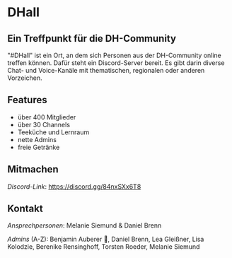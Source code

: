 # DHall

## Ein Treffpunkt für die DH-Community

"#DHall" ist ein Ort, an dem sich Personen aus der DH-Community online treffen können. Dafür steht ein Discord-Server bereit. Es gibt darin diverse Chat- und Voice-Kanäle mit thematischen, regionalen oder anderen Vorzeichen.

## Features

* über 400 Mitglieder
* über 30 Channels
* Teeküche und Lernraum
* nette Admins
* freie Getränke

## Mitmachen

*Discord-Link*: https://discord.gg/84nxSXx6T8

## Kontakt

*Ansprechpersonen*: Melanie Siemund & Daniel Brenn

*Admins* (A-Z): Benjamin Auberer 👑, Daniel Brenn, Lea Gleißner, Lisa Kolodzie, Berenike Rensinghoff, Torsten Roeder, Melanie Siemund
